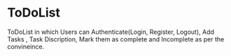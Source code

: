 # ToDoList
ToDoList in which Users can Authenticate(Login, Register, Logout), Add Tasks , Task Discription, Mark them as complete and Incomplete as per the convineince.
